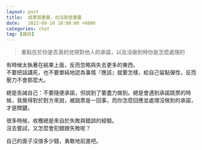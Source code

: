 ```yaml
---
layout: post
title:  成果很重要，也沒那麼重要
date:   2022-09-10 18:00:00 +0800
categories: chat
tag: [雜談]
---
```


> 重點在於你是否真的兌現對他人的承諾，以及沒做到時你是怎麼處理的

有時候太執著在結果上面，反而忽略與失去更多的東西。\
不要把話講死，也不要單純地認為事情『應該』就要怎樣，給自己留點彈性，反而壓力不會那麼大。

總是告誡自己：不要隨便承諾，但說到了要盡力做到。總是會遇到承諾跳票的時候，我覺得對於對方來說，被跳票是一回事，而你怎麼回應並處理沒做到的承諾，才是關鍵。

很多時候，收穫總是來自於失敗與錯誤的經驗。\
沒去嘗試，又怎麼會犯錯跟失敗呢？

自己的面子沒值多少錢，勇敢地前進吧。
